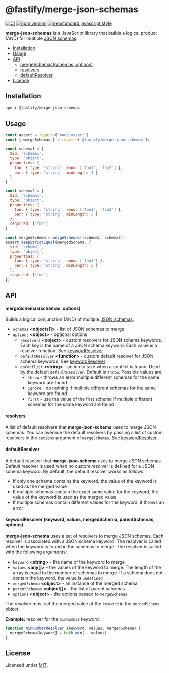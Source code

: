 # @fastify/merge-json-schemas

[![CI](https://github.com/fastify/merge-json-schemas/actions/workflows/ci.yml/badge.svg?branch=main)](https://github.com/fastify/merge-json-schemas/actions/workflows/ci.yml)
[![npm version](https://img.shields.io/npm/v/@fastify/merge-json-schemas)](https://www.npmjs.com/package/@fastify/merge-json-schemas)
[![neostandard javascript style](https://img.shields.io/badge/code_style-neostandard-brightgreen?style=flat)](https://github.com/neostandard/neostandard)

__merge-json-schemas__ is a JavaScript library that builds a logical product (AND) for multiple [JSON schemas](https://json-schema.org/draft/2020-12/json-schema-core#name-introduction).

- [Installation](#installation)
- [Usage](#usage)
- [API](#api)
  - [mergeSchemas(schemas, options)](#mergeschemasschemas-options)
  - [resolvers](#resolvers)
  - [defaultResolver](#defaultresolver)
- [License](#license)

<a name="installation"></a>

## Installation

```bash
npm i @fastify/merge-json-schemas
```

<a name="usage"></a>

## Usage

```javascript
const assert = require('node:assert')
const { mergeSchemas } = require('@fastify/merge-json-schemas');

const schema1 = {
  $id: 'schema1',
  type: 'object',
  properties: {
    foo: { type: 'string', enum: ['foo1', 'foo2'] },
    bar: { type: 'string', minLength: 3 }
  }
}

const schema2 = {
  $id: 'schema1',
  type: 'object',
  properties: {
    foo: { type: 'string', enum: ['foo1', 'foo3'] },
    bar: { type: 'string', minLength: 5 }
  },
  required: ['foo']
}

const mergedSchema = mergeSchemas([schema1, schema2])
assert.deepStrictEqual(mergedSchema, {
  $id: 'schema1',
  type: 'object',
  properties: {
    foo: { type: 'string', enum: ['foo1'] },
    bar: { type: 'string', minLength: 5 }
  },
  required: ['foo']
})
```

<a name="api"></a>

## API

<a name="merge-schemas"></a>

#### mergeSchemas(schemas, options)

Builds a logical conjunction (AND) of multiple [JSON schemas](https://json-schema.org/draft/2020-12/json-schema-core#name-introduction).

- `schemas` __\<objects[]\>__ - list of JSON schemas to merge
- `options` __\<object\>__ - optional options
  - `resolvers` __\<object\>__ - custom resolvers for JSON schema keywords. Each key is the name of a JSON schema keyword. Each value is a resolver function. See [keywordResolver](#keywordresolver-keyword-values-mergedschema-parentschemas-options)
  - `defaultResolver` __\<function\>__ - custom default resolver for JSON schema keywords. See [keywordResolver](#keywordresolver-keyword-values-mergedschema-parentschemas-options)
  - `onConflict` __\<string\>__ - action to take when a conflict is found. Used by the default `defaultResolver`. Default is `throw`. Possible values are:
    - `throw` - throws an error multiple different schemas for the same keyword are found
    - `ignore` - do nothing if multiple different schemas for the same keyword are found
    - `first` - use the value of the first schema if multiple different schemas for the same keyword are found

#### resolvers

A list of default resolvers that __merge-json-schema__ uses to merge JSON schemas. You can override the default resolvers by passing a list of custom resolvers in the `options` argument of `mergeSchemas`. See [keywordResolver](#keywordresolver-keyword-values-mergedschema-parentschemas-options).

#### defaultResolver

A default resolver that __merge-json-schema__ uses to merge JSON schemas. Default resolver is used when no custom resolver is defined for a JSON schema keyword. By default, the default resolver works as follows:

- If only one schema contains the keyword, the value of the keyword is used as the merged value
- If multiple schemas contain the exact same value for the keyword, the value of the keyword is used as the merged value
- If multiple schemas contain different values for the keyword, it throws an error

#### keywordResolver (keyword, values, mergedSchema, parentSchemas, options)

__merge-json-schema__ uses a set of resolvers to merge JSON schemas. Each resolver is associated with a JSON schema keyword. The resolver is called when the keyword is found in the schemas to merge. The resolver is called with the following arguments:

- `keyword` __\<string\>__ - the name of the keyword to merge
- `values` __\<any[]\>__ - the values of the keyword to merge. The length of the array is equal to the number of schemas to merge. If a schema does not contain the keyword, the value is `undefined`
- `mergedSchema` __\<object\>__ - an instance of the merged schema
- `parentSchemas` __\<object[]\>__ - the list of parent schemas
- `options` __\<object\>__ - the options passed to `mergeSchemas`

The resolver must set the merged value of the `keyword` in the `mergedSchema` object.

__Example:__ resolver for the `minNumber` keyword.

```javascript
function minNumberResolver (keyword, values, mergedSchema) {
  mergedSchema[keyword] = Math.min(...values)
}
```

<a name="license"></a>

## License

Licensed under [MIT](LICENSE).
